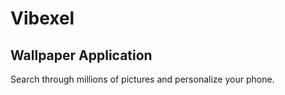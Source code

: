 # Vibexel
## Wallpaper Application


Search through millions of pictures and personalize your phone.
